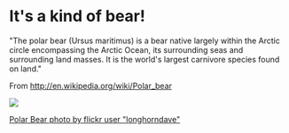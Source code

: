 # It's a kind of bear! #

"The polar bear (Ursus maritimus) is a bear native largely within the Arctic circle encompassing the Arctic Ocean, its surrounding seas and surrounding land masses. It is the world's largest carnivore species found on land."

From http://en.wikipedia.org/wiki/Polar_bear

[![](http://farm3.static.flickr.com/2116/2132684141_735079177e.jpg)](http://www.flickr.com/photos/davidw/2132684141/)

[Polar Bear photo by flickr user "longhorndave"](http://www.flickr.com/photos/davidw/2132684141/)